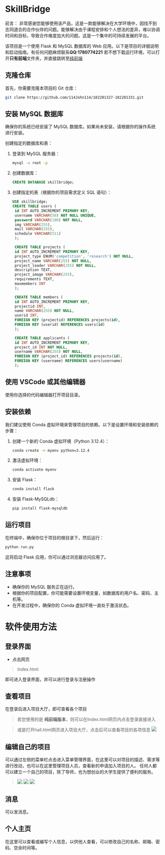 
# SkillBridge
前言：
非常感谢您能够使用该产品，这是一款能够解决在大学环境中，因找不到志同道合的合作伙伴的问题。能够解决由于课程安排和个人想法的差异，难以协调时间和目标，导致合作难度加大的问题。这是一个集中的可持续发展的平台。


该项目是一个使用 Flask 和 MySQL 数据库的 Web 应用。以下是项目的详细说明和启动指南。有任何问题麻烦联系**QQ:1780774221**
若不想下载运行环境，可以打开**只有前端**文件夹，并直接跳转至[纯前端](#section1)

## 克隆仓库

首先，你需要克隆本项目的 Git 仓库：

```bash
git clone https://github.com/114John114/102201327-102201331.git
```

## 安装 MySQL 数据库

确保你的系统已经安装了 MySQL 数据库。如果尚未安装，请根据你的操作系统进行安装。

创建指定的数据库和表：

1. 登录到 MySQL 服务器：

   ```bash
   mysql -u root -p
   ```

2. 创建数据库：

   ```sql
   CREATE DATABASE skillbridge;
   ```

3. 创建指定的表（根据你的项目需求定义 SQL 语句）：

   ```sql
   USE skillbridge;
   CREATE TABLE users (
    id INT AUTO_INCREMENT PRIMARY KEY,
    username VARCHAR(50) NOT NULL UNIQUE,
    password VARCHAR(100) NOT NULL,
    img VARCHAR(255),
    mail VARCHAR(255),
    schedule VARCHAR(511)
    );

    CREATE TABLE projects (
    id INT AUTO_INCREMENT PRIMARY KEY,
    project_type ENUM('competition', 'research') NOT NULL,
    project_name VARCHAR(255) NOT NULL,
    project_leader VARCHAR(255) NOT NULL,
    description TEXT,
    project_image VARCHAR(255),
    requirements TEXT,
    maxmembers INT
    );

    CREATE TABLE members (
    id INT AUTO_INCREMENT PRIMARY KEY,
    projectid INT,
    name VARCHAR(255) NOT NULL,
    userid INT,
    FOREIGN KEY (projectid) REFERENCES projects(id),
    FOREIGN KEY (userid) REFERENCES users(id)
    );

    CREATE TABLE applicants (
    id INT AUTO_INCREMENT PRIMARY KEY,
    project_id INT NOT NULL,
    username VARCHAR(255) NOT NULL,
    FOREIGN KEY (project_id) REFERENCES projects(id),
    FOREIGN KEY (username) REFERENCES users(username)
    );
   ```

## 使用 VSCode 或其他编辑器

使用你选择的代码编辑器打开项目目录。

## 安装依赖

我们建议使用 Conda 虚拟环境来管理项目的依赖。以下是设置环境和安装依赖的步骤：

1. 创建一个新的 Conda 虚拟环境（Python 3.12.4）：

   ```bash
   conda create -n myenv python=3.12.4
   ```

2. 激活虚拟环境：

   ```bash
   conda activate myenv
   ```

3. 安装 Flask：

   ```bash
   conda install flask
   ```

4. 安装 Flask-MySQLdb：

   ```bash
   pip install flask-mysqldb
   ```

## 运行项目

在终端中，确保你位于项目的根目录下，然后运行：

```bash
python run.py
```

这将启动 Flask 应用，你可以通过浏览器访问应用了。

## 注意事项

- 确保你的 MySQL 服务正在运行。
- 根据你的项目配置，你可能需要设置环境变量，如数据库的用户名、密码、主机等。
- 在开发过程中，确保你的 Conda 虚拟环境一直处于激活状态。

<a id="section1"></a>
# 软件使用方法
## 登录界面
- 点击网页
> Index.html

即可进入登录界面，并可以进行登录与注册操作

## 查看项目
在登录后进入项目大厅，即可查看各个项目
> 若您使用的是 **纯前端版本**，则可以在Index.html网页内点击登录直接进入

>或是打开hall.html网页进入项目大厅，点击后可以查看项目的各项信息
![](https://img2024.cnblogs.com/blog/3512925/202410/3512925-20241011013309238-1431004072.png)


## 编辑自己的项目
可以通过左侧的菜单栏点击进入菜单管理界面，在这里可以对项目的描述、需求等进行改动，也可以在这里管理项目人员，查看新的申请加入项目的人。
任何人都可以建立一个自己的项目，除了导师，也为想创业的大学生提供了便利的服务。
> ![](https://img2024.cnblogs.com/blog/3512925/202410/3512925-20241011013756061-24980414.png)
> ![](https://img2024.cnblogs.com/blog/3512925/202410/3512925-20241011013501444-1003960196.png)
> ![](https://img2024.cnblogs.com/blog/3512925/202410/3512925-20241011013729631-1762292857.png)


## 消息
可以发消息。
## 个人主页
在这里可以查看或编写个人信息，以供他人查看，可以修改自己的名称、邮箱、密码、空余时间等。